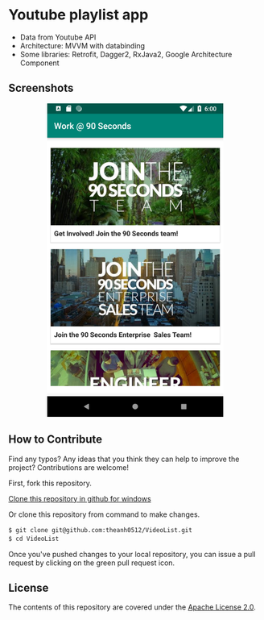# Youtube playlist app
* Data from Youtube API
* Architecture: MVVM with databinding
* Some libraries: Retrofit, Dagger2, RxJava2, Google Architecture Component

## Screenshots
<p align="center">
  <img src="/screenshots/Screenshot_1.png" width="350" alt="accessibility text">
</p>

## How to Contribute

Find any typos? Any ideas that you think they can help to improve the project? Contributions are welcome!

First, fork this repository.

[Clone this repository in github for windows](github-windows://openRepo/https://github.com/theanh0512/VideoList)

Or clone this repository from command to make changes.

```sh
$ git clone git@github.com:theanh0512/VideoList.git
$ cd VideoList
```

Once you've pushed changes to your local repository, you can issue a pull request by clicking on the green pull request icon.

## License

The contents of this repository are covered under the [Apache License 2.0](LICENSE).
